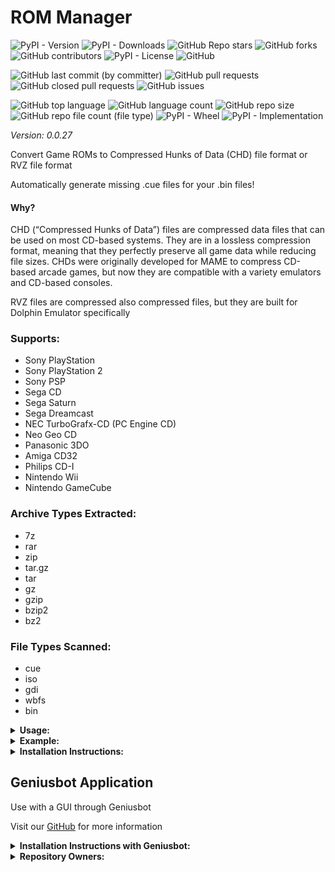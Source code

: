 # ROM Manager

![PyPI - Version](https://img.shields.io/pypi/v/rom-manager)
![PyPI - Downloads](https://img.shields.io/pypi/dd/rom-manager)
![GitHub Repo stars](https://img.shields.io/github/stars/Knuckles-Team/rom-manager)
![GitHub forks](https://img.shields.io/github/forks/Knuckles-Team/rom-manager)
![GitHub contributors](https://img.shields.io/github/contributors/Knuckles-Team/rom-manager)
![PyPI - License](https://img.shields.io/pypi/l/rom-manager)
![GitHub](https://img.shields.io/github/license/Knuckles-Team/rom-manager)

![GitHub last commit (by committer)](https://img.shields.io/github/last-commit/Knuckles-Team/rom-manager)
![GitHub pull requests](https://img.shields.io/github/issues-pr/Knuckles-Team/rom-manager)
![GitHub closed pull requests](https://img.shields.io/github/issues-pr-closed/Knuckles-Team/rom-manager)
![GitHub issues](https://img.shields.io/github/issues/Knuckles-Team/rom-manager)

![GitHub top language](https://img.shields.io/github/languages/top/Knuckles-Team/rom-manager)
![GitHub language count](https://img.shields.io/github/languages/count/Knuckles-Team/rom-manager)
![GitHub repo size](https://img.shields.io/github/repo-size/Knuckles-Team/rom-manager)
![GitHub repo file count (file type)](https://img.shields.io/github/directory-file-count/Knuckles-Team/rom-manager)
![PyPI - Wheel](https://img.shields.io/pypi/wheel/rom-manager)
![PyPI - Implementation](https://img.shields.io/pypi/implementation/rom-manager)

*Version: 0.0.27*

Convert Game ROMs to Compressed Hunks of Data (CHD) file format or RVZ file format

Automatically generate missing .cue files for your .bin files!

#### Why?

CHD (“Compressed Hunks of Data”) files are compressed data files that can be used on most CD-based systems.
They are in a lossless compression format, meaning that they perfectly preserve all game data while reducing file sizes.
CHDs were originally developed for MAME to compress CD-based arcade games,
but now they are compatible with a variety emulators and CD-based consoles.

RVZ files are compressed also compressed files, but they are built for Dolphin Emulator specifically

### Supports:
- Sony PlayStation
- Sony PlayStation 2
- Sony PSP
- Sega CD
- Sega Saturn
- Sega Dreamcast
- NEC TurboGrafx-CD (PC Engine CD)
- Neo Geo CD
- Panasonic 3DO
- Amiga CD32
- Philips CD-I
- Nintendo Wii
- Nintendo GameCube

### Archive Types Extracted:
- 7z
- rar
- zip
- tar.gz
- tar
- gz
- gzip
- bzip2
- bz2

### File Types Scanned:
- cue
- iso
- gdi
- wbfs
- bin

<details>
  <summary><b>Usage:</b></summary>

| Short Flag | Long Flag   | Description                                             |
|------------|-------------|---------------------------------------------------------|
| -h         | --help      | See Usage                                               |
| -c         | --cpu-count | Limit max number of CPUs to use for parallel processing |
| -d         | --directory | Directory to scan for ROMs                              |
| -x         | --delete    | Delete the original files                               |
| -f         | --force     | Force overwrite of existing CHD files                   |
| -v         | --verbose   | Print all debug information                             |

</details>

<details>
  <summary><b>Example:</b></summary>

```bash
rom-manager --directory "C:/Users/default/Games/"
```

</details>

<details>
  <summary><b>Installation Instructions:</b></summary>

Install Python Package

```bash
python -m pip install rom-manager
```

</details>

## Geniusbot Application

Use with a GUI through Geniusbot

Visit our [GitHub](https://github.com/Knuckles-Team/geniusbot) for more information

<details>
  <summary><b>Installation Instructions with Geniusbot:</b></summary>

Install Python Package

```bash
python -m pip install geniusbot
```

</details>


<details>
  <summary><b>Repository Owners:</b></summary>


<img width="100%" height="180em" src="https://github-readme-stats.vercel.app/api?username=Knucklessg1&show_icons=true&hide_border=true&&count_private=true&include_all_commits=true" />

![GitHub followers](https://img.shields.io/github/followers/Knucklessg1)
![GitHub User's stars](https://img.shields.io/github/stars/Knucklessg1)
</details>
